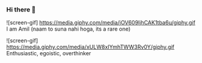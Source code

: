 ### Hi there 👋

![screen-gif] https://media.giphy.com/media/jOV609ljhCAK1tba6u/giphy.gif I am Amil (naam to suna nahi hoga, its a rare one)

![screen-gif] https://media.giphy.com/media/xULW8xIYmhTWW3Rv0Y/giphy.gif Enthusiastic, egoistic, overthinker

<!--
**Amil-Gupta/Amil-Gupta** is a ✨ _special_ ✨ repository because its `README.md` (this file) appears on your GitHub profile.

Here are some ideas to get you started:

- 🔭 I’m currently working on ...
- 🌱 I’m currently learning ...
- 👯 I’m looking to collaborate on ...
- 🤔 I’m looking for help with ...
- 💬 Ask me about ...
- 📫 How to reach me: ...
- 😄 Pronouns: ...
- ⚡ Fun fact: ...
-->

